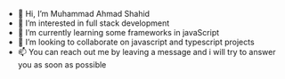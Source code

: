 - 👋 Hi, I’m Muhammad Ahmad Shahid
- 👀 I’m interested in full stack development
- 🌱 I’m currently learning some frameworks in javaScript
- 💞️ I’m looking to collaborate on javascript and typescript projects
- 📫 You can reach out me by leaving a message and i will try to answer you as soon as possible
